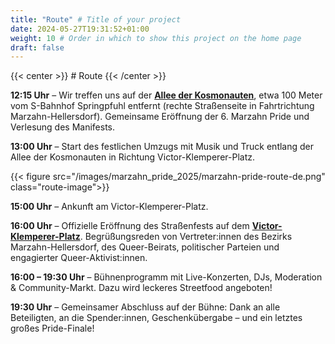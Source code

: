 ```yaml
---
title: "Route" # Title of your project
date: 2024-05-27T19:31:52+01:00
weight: 10 # Order in which to show this project on the home page
draft: false
---
```


{{< center >}} # Route {{< /center >}}

**12:15 Uhr** – Wir treffen uns auf der **[Allee der Kosmonauten](https://maps.app.goo.gl/tnmB28o4wRPHxsYC8)**, etwa 100
Meter vom S-Bahnhof Springpfuhl entfernt (rechte
Straßenseite in Fahrtrichtung Marzahn-Hellersdorf).
Gemeinsame Eröffnung der 6. Marzahn Pride und Verlesung des Manifests.

**13:00 Uhr** – Start des festlichen Umzugs mit Musik und Truck entlang der Allee der Kosmonauten in Richtung
Victor-Klemperer-Platz.

{{< figure src="/images/marzahn_pride_2025/marzahn-pride-route-de.png" class="route-image">}}

**15:00 Uhr** – Ankunft am Victor-Klemperer-Platz.

**16:00 Uhr** – Offizielle Eröffnung des Straßenfests auf dem **[Victor-Klemperer-Platz](https://maps.app.goo.gl/12PfkDRWKR8yqouCA)**.
Begrüßungsreden von Vertreter:innen des Bezirks Marzahn-Hellersdorf, des Queer-Beirats, politischer Parteien und
engagierter Queer-Aktivist:innen.

**16:00 – 19:30 Uhr** – Bühnenprogramm mit Live-Konzerten, DJs, Moderation & Community-Markt. Dazu wird leckeres
Streetfood angeboten!

**19:30 Uhr** – Gemeinsamer Abschluss auf der Bühne: Dank an alle Beteiligten, an die Spender:innen, Geschenkübergabe –
und ein letztes großes Pride-Finale!
